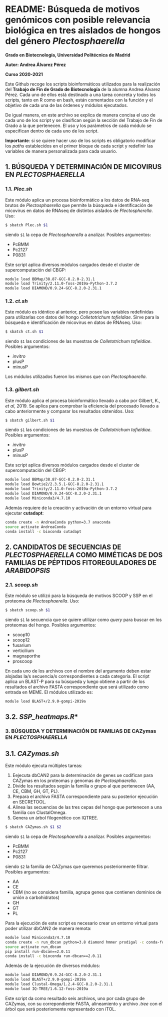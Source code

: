 # README: Búsqueda de motivos genómicos con posible relevancia biológica en tres aislados de hongos del género *Plectosphaerella*

**Grado en Biotecnología, Universidad Politécnica de Madrid**

**Autor: Andrea Álvarez Pérez**

**Curso 2020-2021**

Este Github recoge los scripts bioinformáticos utilizados para la realización del **Trabajo de Fin de Grado de Biotecnología** de la alumna Andrea Álvarez Pérez. Cada uno de ellos está destinado a una tarea concreta y todos los scripts, tanto en R como en bash, están comentados con la función y el objetivo de cada una de las órdenes y módulos ejecutados.

De igual manera, en este archivo se explica de manera concisa el uso de cada uno de los script y se clasifican según la sección del Trabajo de Fin de Grado a la que pertenecen. El uso y los parámetros de cada módulo se especifican dentro de cada uno de los script.

**Importante**: si se quiere hacer uso de los scripts es obligatorio modificar los *paths* establecidos en el primer bloque de cada script y redefinir las variables de manera personalizada para cada usuario.

## 1. BÚSQUEDA Y DETERMINACIÓN DE MICOVIRUS EN *PLECTOSPHAERELLA*

### 1.1. *Plec.sh*

Este módulo aplica un procesa bioinformático a los datos de RNA-seq brutos de *Plectosphaerella* que permite la búsqueda e identificación de micovirus en datos de RNAseq de distintos aislados de *Plectospherella*. Uso:

```bash
$ sbatch Plec.sh $1
```

siendo ``$1`` la cepa de *Plectosphaerella* a analizar. Posibles argumentos:
- PcBMM
- Pc2127
- P0831

Este script aplica diversos módulos cargados desde el cluster de supercomputación del CBGP:

```bash
module load BBMap/38.87-GCC-8.2.0-2.31.1
module load Trinity/2.11.0-foss-2019a-Python-3.7.2
module load DIAMOND/0.9.24-GCC-8.2.0-2.31.1
```

### 1.2. *ct.sh*

Este módulo es idéntico al anterior, pero posee las variables redefinidas para utilizarlas con datos del hongo *Colletotrichum tofieldiae*. Sirve para la búsqueda e identificación de micovirus en datos de RNAseq. Uso:

```bash
$ sbatch ct.sh $1
```

siendo ``$1`` las condiciones de las muestras de *Colletotrichum tofieldiae*. Posibles argumentos:
- *invitro*
- plusP
- minusP

Los módulos utilizados fueron los mismos que con *Plectosphaerella*.

### 1.3. *gilbert.sh*

Este módulo aplica el procesa bioinformático llevado a cabo por Gilbert, K., *et al*, 2019. Se aplica para comprobar la eficiencia del procesado llevado a cabo anteriormente y comparar los resultados obtenidos. Uso:

```bash
$ sbatch gilbert.sh $1
```

siendo ``$1`` las condiciones de las muestras de *Colletotrichum tofieldiae*. Posibles argumentos:
- *invitro*
- plusP
- minusP

Este script aplica diversos módulos cargados desde el cluster de supercomputación del CBGP:

```bash
module load BBMap/38.87-GCC-8.2.0-2.31.1
module load Bowtie2/2.3.5.1-GCC-8.2.0-2.31.1
module load Trinity/2.11.0-foss-2019a-Python-3.7.2
module load DIAMOND/0.9.24-GCC-8.2.0-2.31.1
module load Miniconda3/4.7.10
```

Además requiere de la creación y activación de un entorno virtual para ejecutar **cutadapt**:

```bash
conda create -n AndreaConda python=3.7 anaconda
source activate AndreaConda
conda install -c bioconda cutadapt
```

## 2. CANDIDATOS DE SECUENCIAS DE *PLECTOSPHAERELLA* COMO MIMÉTICAS DE DOS FAMILIAS DE PÉPTIDOS FITOREGULADORES DE *ARABIDOPSIS*

### 2.1. *scoop.sh*

Este módulo se utilizó para la búsqueda de motivos SCOOP y SSP en el proteoma de *Plectosphaerella*. Uso:

```bash
$ sbatch scoop.sh $1
```

siendo ``$1`` la secuencia que se quiere utilizar como *query* para buscar en los proteomas del hongo. Posibles argumentos:
- scoop10
- scoop12
- fusarium
- verticilium
- magnaporthe
- proscoop

En cada uno de los archivos con el nombre del argumento deben estar alojadas la/s secuencia/s correspondientes a cada categoría. El script aplica un BLAST-P para su búsqueda y luego obtiene a partir de los resultados el archivo FASTA correspondiente que será utilizado como entrada en MEME. El módulos utilizado es:

```bash
module load BLAST+/2.9.0-gompi-2019a
```

## 3.2. *SSP_heatmaps.R**



### 3. BÚSQUEDA Y DETERMINACIÓN DE FAMILIAS DE CAZymas EN *PLECTOSPHAERELLA*

## 3.1. *CAZymas.sh*

Este módulo ejecuta múltiples tareas:
1. Eejecuta dbCAN2 para la determinación de genes ue codifican para CAZymas en los proteomas y genomas de *Plectosphaerella*.
3. Divide los resultados según la familia o grupo al que pertenecen (AA, CE, CBM, GH, GT, PL).
4. Prepara el archivo FASTA correspondiente para su posterior ejecución en SECRETOOL.
5. Alinea las secuencias de las tres cepas del hongo que pertenecen a una familia con ClustalOmega.
6. Genera un árbol filogenético con IQTREE.

```bash
$ sbatch CAZymas.sh $1 $2
```

siendo ``$1`` la cepa de *Plectosphaerella* a analizar. Posibles argumentos:
- PcBMM
- Pc2127
- P0831

siendo ``$2`` la familia de CAZymas que queremos posteriormente filtrar. Posibles argumentos:
- AA
- CE
- CBM (no se considera familia, agrupa genes que contienen dominios de unión a carbohidratos)
- GH
- GT
- PL

Para la ejecución de este script es necesario crear un entorno virtual para poder utilizar dbCAN2 de manera remota:

```bash
module load Miniconda3/4.7.10
conda create -n run_dbcan python=3.8 diamond hmmer prodigal -c conda-forge -c bioconda
source activate run_dbcan
pip install run-dbcan==2.0.11
conda install -c bioconda run-dbcan==2.0.11
```

Además de la ejecución de diversos módulos:

```bash
module load DIAMOND/0.9.24-GCC-8.2.0-2.31.1
module load BLAST+/2.9.0-gompi-2019a
module load Clustal-Omega/1.2.4-GCC-8.2.0-2.31.1
module load IQ-TREE/1.6.12-foss-2019a
```

Este script da como resultado seis archivos, uno por cada grupo de CAZymas, con su correpondiente FASTA, alineamiento y archivo *.tree* con el árbol que será posteriomente representado con iTOL.

